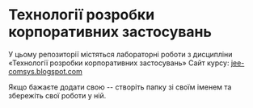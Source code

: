 # Технології розробки корпоративних застосувань

У цьому репозиторії містяться лабораторні роботи з дисципліни «Технології розробки корпоративних застосувань»
Сайт курсу: [jee-comsys.blogspot.com](jee-comsys.blogspot.com)

Якщо бажаєте додати свою -- створіть папку зі своїм іменем та збережіть свої роботи у ній.
